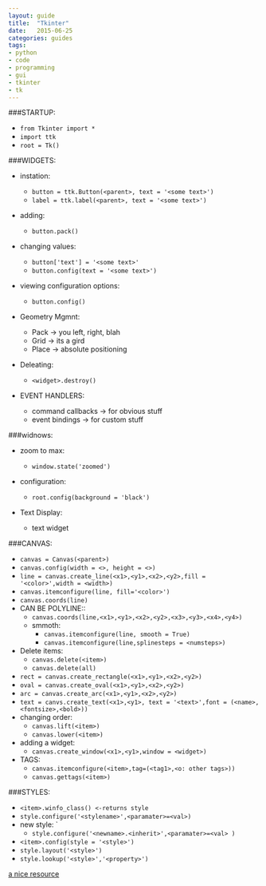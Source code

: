 ```yaml
---
layout: guide
title:  "Tkinter"
date:   2015-06-25
categories: guides
tags:
- python
- code
- programming
- gui
- tkinter
- tk
---
```

###STARTUP:
* `from Tkinter import *`
* `import ttk`
* `root = Tk()`

###WIDGETS:
* instation:
    * `button = ttk.Button(<parent>, text = '<some text>')`
    * `label = ttk.label(<parent>, text = '<some text>')`
* adding:
    * `button.pack()`
* changing values:
    * `button['text'] = '<some text>'`
    * `button.config(text = '<some text>')`
* viewing configuration options:
    * `button.config()`
* Geometry Mgmnt:
    * Pack -> you left, right, blah
    * Grid -> its a gird
    * Place -> absolute positioning
* Deleating:
    * `<widget>.destroy()`

* EVENT HANDLERS:
    * command callbacks -> for obvious stuff
    * event bindings -> for custom stuff

###widnows:
* zoom to max:
    * `window.state('zoomed')`
* configuration:
    * `root.config(background = 'black')`

* Text Display:
    * text widget

###CANVAS:
* `canvas = Canvas(<parent>)`
* `canvas.config(width = <>, height = <>)`
* `line = canvas.create_line(<x1>,<y1>,<x2>,<y2>,fill = '<color>',width = <width>)`
* `canvas.itemconfigure(line, fill='<color>')`
* `canvas.coords(line)`
* CAN BE POLYLINE::
    * `canvas.coords(line,<x1>,<y1>,<x2>,<y2>,<x3>,<y3>,<x4>,<y4>)`
    * smmoth:
        * `canvas.itemconfigure(line, smooth = True)`
        * `canvas.itemconfigure(line,splinesteps = <numsteps>)`
* Delete items:
    * `canvas.delete(<item>)`
    * `canvas.delete(all)`
* `rect = canvas.create_rectangle(<x1>,<y1>,<x2>,<y2>)`
* `oval = canvas.create_oval(<x1>,<y1>,<x2>,<y2>)`
* `arc = canvas.create_arc(<x1>,<y1>,<x2>,<y2>)`
* `text = canvs.create_text(<x1>,<y1>, text = '<text>',font = (<name>,<fontsize>,<bold>))`
* changing order:
    * `canvas.lift(<item>)`
    * `canvas.lower(<item>)`
* adding a widget:
    * `canvas.create_window(<x1>,<y1>,window = <widget>)`
* TAGS:
    * `canvas.itemconfigure(<item>,tag=(<tag1>,<o: other tags>))`
    * `canvas.gettags(<item>)`

###STYLES:
* `<item>.winfo_class() <-returns style`
* `style.configure('<stylename>',<paramater>=<val>)`
* new style: `
    * `style.configure('<newname>.<inherit>',<paramater>=<val> )`
* `<item>.config(style = '<style>')`
* `style.layout('<style>')`
* `style.lookup('<style>','<property>')`
    

[a nice resource](http://effbot.org/tkinterbook/widget.htm)